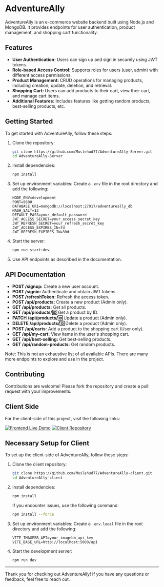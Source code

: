 
# AdventureAlly

AdventureAlly is an e-commerce website backend built using Node.js and MongoDB. It provides endpoints for user authentication, product management, and shopping cart functionality.

## Features

- **User Authentication:** Users can sign up and sign in securely using JWT tokens.
- **Role-based Access Control:** Supports roles for users (user, admin) with different access permissions.
- **Product Management:** CRUD operations for managing products, including creation, update, deletion, and retrieval.
- **Shopping Cart:** Users can add products to their cart, view their cart, and manage cart items.
- **Additional Features:** Includes features like getting random products, best-selling products, etc.

## Getting Started

To get started with AdventureAlly, follow these steps:

1. Clone the repository:
   ```bash
   git clone https://github.com/Muslehud77/AdventureAlly-Server.git
   cd AdventureAlly-Server
   ```

2. Install dependencies:

   ```bash
   npm install
   ```

3. Set up environment variables:
   Create a `.env` file in the root directory and add the following:

   ```dotenv
   NODE_ENV=development
   PORT=5000
   DATABASE_URI=mongodb://localhost:27017/adventureally_db
   HASH_SALT=12
   DEFAULT_PASS=your_default_password
   JWT_ACCESS_SECRET=your_access_secret_key
   JWT_REFRESH_SECRET=your_refresh_secret_key
   JWT_ACCESS_EXPIRES_IN=7d
   JWT_REFRESH_EXPIRES_IN=30d
   ```

4. Start the server:

   ```bash
   npm run start:dev
   ```

5. Use API endpoints as described in the documentation.

## API Documentation

- **POST /signup:** Create a new user account.
- **POST /signin:** Authenticate and obtain JWT tokens.
- **POST /refreshToken:** Refresh the access token.
- **POST /api/products:** Create a new product (Admin only).
- **GET /api/products:** Get all products.
- **GET /api/products/:id:** Get a product by ID.
- **PATCH /api/products/:id:** Update a product (Admin only).
- **DELETE /api/products/:id:** Delete a product (Admin only).
- **POST /api/carts:** Add a product to the shopping cart (User only).
- **GET /api/my-cart:** View items in the user's shopping cart.
- **GET /api/best-selling:** Get best-selling products.
- **GET /api/random-products:** Get random products.

Note: This is not an exhaustive list of all available APIs. There are many more endpoints to explore and use in the project.

## Contributing

Contributions are welcome! Please fork the repository and create a pull request with your improvements.

## Client Side

For the client-side of this project, visit the following links:

[![Frontend Live Demo](https://img.shields.io/badge/Frontend%20Live%20Demo-AdventureAlly-blue?style=for-the-badge&logo=appveyor)](https://adventure-ally.netlify.app/)
[![Client Repository](https://img.shields.io/badge/Client%20Repository-AdventureAlly-blue?style=for-the-badge&logo=github)](https://github.com/Muslehud77/AdventureAlly-client)

## Necessary Setup for Client

To set up the client-side of AdventureAlly, follow these steps:

1. Clone the client repository:
   ```bash
   git clone https://github.com/Muslehud77/AdventureAlly-client.git
   cd AdventureAlly-client
   ```

2. Install dependencies:

   ```bash
   npm install
   ```

   If you encounter issues, use the following command:

   ```bash
   npm install --force
   ```

3. Set up environment variables:
   Create a `.env.local` file in the root directory and add the following:

   ```dotenv
   VITE_IMAGEBB_API=your_imagebb_api_key
   VITE_BASE_URL=http://localhost:5000/api
   ```

4. Start the development server:

   ```bash
   npm run dev
   ```



---

Thank you for checking out AdventureAlly! If you have any questions or feedback, feel free to reach out.


